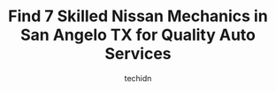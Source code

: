 ---
layout: ampstory
image: https://images.unsplash.com/photo-1611088135647-aa5eb1b5f390?ixlib=rb-4.0.3&ixid=MnwxMjA3fDB8MHxwaG90by1wYWdlfHx8fGVufDB8fHx8&auto=format&fit=crop&w=640&h=853&q=80
author: techidn
featured: false
description: Discover the 7 best Nissan Mechanic in San Angelo TX, USA and ensure your vehicle receives the highest quality of care. These trusted professionals are known for their skill, knowledge, and 
title: Find 7 Skilled Nissan Mechanics in San Angelo TX for Quality Auto Services
cover:
   title: Find 7 Skilled Nissan Mechanics in San Angelo TX for Quality Auto Services
   subtitle: Rickpate
   background: https://images.unsplash.com/photo-1611088135647-aa5eb1b5f390?ixlib=rb-4.0.3&ixid=MnwxMjA3fDB8MHxwaG90by1wYWdlfHx8fGVufDB8fHx8&auto=format&fit=crop&w=640&h=853&q=80

pages: 
 - layout: thirds
   top: <h1>#1 Goodyear Auto Service</h1>
   bottom: "<p>I came here to Safelight to get my windshield fixed. The gentleman was professional, worked quickly and let me know immediately when the work was done. Would recommend.</p>"
   background: https://www.knot35.com/toplist/wp-content/uploads/2023/06/best-nissan-mechanic-1-in-san-angelo-tx-1685832984.jpeg
   backgroundblur: true
 - layout: thirds
   top: <h1>#2 Kellys Auto Repair</h1>
   bottom: "<p>3217 N Chadbourne St, San Angelo, TX 76903, United States</p>"
   background: https://www.knot35.com/toplist/wp-content/uploads/2023/06/best-nissan-mechanic-2-in-san-angelo-tx-1685832985.jpeg
   cta:
      link: https://www.knot35.com/toplist/find-7-skilled-nissan-mechanics-in-san-angelo-tx-for-quality-auto-services/
      text: Find 7 Skilled Nissan Mechanics in San Angelo TX for Quality Auto Services
 - layout: thirds
   top: <h1>#3 Premier Automotive</h1>
   bottom: "<p>620 Glenna St, San Angelo, TX 76901, United States</p>"
   background: https://www.knot35.com/toplist/wp-content/uploads/2023/06/best-nissan-mechanic-3-in-san-angelo-tx-1685832985.jpeg
   cta:
      link: https://www.knot35.com/toplist/find-7-skilled-nissan-mechanics-in-san-angelo-tx-for-quality-auto-services/
      text: Find 7 Skilled Nissan Mechanics in San Angelo TX for Quality Auto Services
 - layout: thirds
   top: <h1>#4 G & G Automotive</h1>
   bottom: "<p>1121 Glenna St, San Angelo, TX 76901, United States</p>"
   background: https://images.unsplash.com/photo-1531169509526-f8f1fdaa4a67?ixlib=rb-4.0.3&ixid=MnwxMjA3fDB8MHxwaG90by1wYWdlfHx8fGVufDB8fHx8&auto=format&fit=crop&w=640&h=853&q=80
   cta:
      link: https://www.knot35.com/toplist/find-7-skilled-nissan-mechanics-in-san-angelo-tx-for-quality-auto-services/
      text: Find 7 Skilled Nissan Mechanics in San Angelo TX for Quality Auto Services
 - layout: thirds
   top: <h1>#5 Alberts Automotive</h1>
   bottom: "<p>900 S Chadbourne St, San Angelo, TX 76903, United States</p>"
   background: https://images.unsplash.com/photo-1615749413727-825b59a857b5?ixlib=rb-4.0.3&ixid=MnwxMjA3fDB8MHxwaG90by1wYWdlfHx8fGVufDB8fHx8&auto=format&fit=crop&w=640&h=853&q=80
   cta:
      link: https://www.knot35.com/toplist/find-7-skilled-nissan-mechanics-in-san-angelo-tx-for-quality-auto-services/
      text: Find 7 Skilled Nissan Mechanics in San Angelo TX for Quality Auto Services
 - layout: thirds
   top: <h1>#6 Rudys Automotive</h1>
   bottom: "<p>123 N Main St, San Angelo, TX 76903, United States</p>"
   background: https://images.unsplash.com/photo-1509114397022-ed747cca3f65?ixlib=rb-4.0.3&ixid=MnwxMjA3fDB8MHxwaG90by1wYWdlfHx8fGVufDB8fHx8&auto=format&fit=crop&w=640&h=853&q=80
   cta:
      link: https://www.knot35.com/toplist/find-7-skilled-nissan-mechanics-in-san-angelo-tx-for-quality-auto-services/
      text: Find 7 Skilled Nissan Mechanics in San Angelo TX for Quality Auto Services
 - layout: thirds
   top: <h1>#7 Ernst Automotive</h1>
   bottom: "<p>1320 S Bell St, San Angelo, TX 76903, United States</p>"
   background: https://images.unsplash.com/photo-1591393223703-56fe1347ac62?ixlib=rb-4.0.3&ixid=MnwxMjA3fDB8MHxwaG90by1wYWdlfHx8fGVufDB8fHx8&auto=format&fit=crop&w=640&h=853&q=80
   cta:
      link: https://www.knot35.com/toplist/find-7-skilled-nissan-mechanics-in-san-angelo-tx-for-quality-auto-services/
      text: Find 7 Skilled Nissan Mechanics in San Angelo TX for Quality Auto Services
 - layout: thirds
   middle: Continue reading...
   background: https://images.unsplash.com/photo-1496096265110-f83ad7f96608?ixlib=rb-4.0.3&ixid=MnwxMjA3fDB8MHxwaG90by1wYWdlfHx8fGVufDB8fHx8&auto=format&fit=crop&w=640&h=853&q=80
   cta:
      link: https://www.knot35.com/toplist/find-7-skilled-nissan-mechanics-in-san-angelo-tx-for-quality-auto-services/
      text: Find 7 Skilled Nissan Mechanics in San Angelo TX for Quality Auto Services
      
---